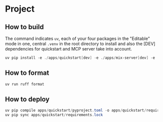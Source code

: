 # Project

## How to build

The command indicates `uv`, each of your four packages in the "Editable" mode in one, central `.venv` in the root
directory to install and also the [DEV] dependencies for quickstart and MCP server take into account.

```powershell
uv pip install -e ./apps/quickstart[dev] -e ./apps/mix-server[dev] -e ./dev-tools -e ./libs/utils
```

## How to format

```powershell
uv run ruff format
```

## How to deploy

```powershell
uv pip compile apps/quickstart/pyproject.toml -o apps/quickstart/requirements.lock
uv pip sync apps/quickstart/requirements.lock
```
